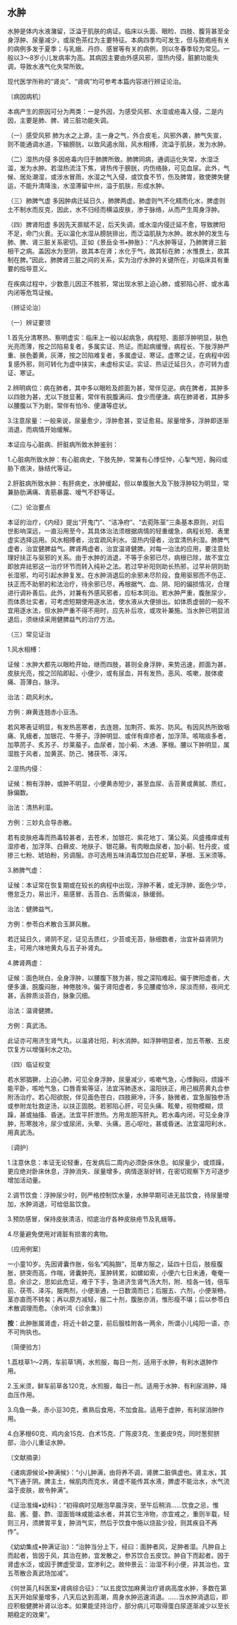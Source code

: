 ## 水肿

水肿是体内水液潴留，泛溢于肌肤的病证。临床以头面、眼睑、四肢、腹背甚至全身浮肿、尿量减少，或尿色茶红为主要特征。本病四季均可发生，但与脓疱疮有关的病例多发于夏季；与乳蛾、丹痧、感冒等有关的病例，则以冬春季较为常见。一般以3〜8岁小儿发病率为高。其病因主要由外感风邪，湿热内侵，脏腑功能失调，导致水液气化失常所致。

现代医学所称的“肾炎”、“肾病”均可参考本篇内容进行辨证论治。

〔病因病机〕

本病产生的原因可分为两类：一是外因，为感受风邪、水湿或疮毒入侵，二是内因，主要是肺、脾、肾三脏功能失调。

（一）感受风邪  肺为水之上源，主一身之气，外合皮毛，风邪外袭，肺气失宣，则不能通调水道，下输膀胱，以致风遏水阻，风水相搏，流溢于肌肤，发为水肿。

（二）湿热内侵  多因疮毒内归于肺脾所致。肺脾同病，通调运化失常，水湿泛滥，发为水肿。若湿热流注下焦，肾热传于膀胱，内伤络脉，可见血尿。此外，气候、居处潮湿，或涉水冒雨，水湿之气入侵，或饮食不节，伤及脾胃，致使脾失健运，不能升清降浊，水湿滞留中州，溢于肌肤，形成水肿。

（三）肺脾气虚  多因肿病迁延日久，肺脾两虚。肺虚则气不化精而化水，脾虚则土不制水而反克，因此，水不归经而横溢皮肤，渗于脉络，从而产生周身浮肿。

（四）脾肾阳虚  多因先天禀赋不足，后天失调，或水湿内侵迁延不愈，导致脾阳不足，命门火衰。无以温化水湿从膀胱排出，而泛溢肌肤为水肿。故水肿的发生与肺、脾、肾三脏关系密切。正如《景岳全书•肿胀》：“凡水肿等证，乃肺脾肾三脏相干之病。盖因水为至阴，故其本在肾；水化于气，故其标在肺；水惟畏土，故其制在脾。”因此，肺脾肾三脏之间的关系，实为治疗水肿的关键所在，对临床具有重要的指导意义。

在疾病过程中，少数患儿因正不胜邪，常出现水邪上迫心肺，或邪陷心肝、或水毒内闭等危笃证候。

〔辨证论治〕

（一）辨证要领

1.首先分清寒热、察明虚实：临床上一般以起病急，病程短、面部浮肿明显，肤色光亮而薄，按之凹陷易复者，多属实证、热证。而起病缓慢，病程长、下肢浮肿严重、肤色萎黄，灰滞，按之凹陷难复者，多属虚证、寒证。虚寒之证，在病程中因复感外邪，则可转化为虚中挟实，未虚标实证。实证、热证迁延日久，亦可转为虚证、寒证。

2.辨明病位：病在肺者，其中多以眼睑及颜面为甚，常伴见逆。病在脾者，其肿多以四肢为甚，尤以下肢显著，常伴有脘腹满闷、食少而便溏。病在肺肾者，其肿多以腰腹以下为剧，常伴有怕冷、便溏等症状。

3.注意尿量：一般来说，尿量愈少，浮肿愈甚，变证愈易。尿量增多，浮肿即逐渐消退，而病情开始缓解。

本证应与心脏病、肝脏病所致水肿鉴别：

1.心脏病所致水肿：有心脏病史，下肢先肿，常兼有心悸怔忡，心掣气短，胸闷或胁下痞決，脉结代等证。

2.肝脏病所致水肿：有肝病史，水肿缓起，但以单腹胀大及下肢浮肿较为明显，常兼胁肋满痛、青筋暴露、嗳气不舒等证。

（二）论治要点

本证的治疗，《内经》提出“开鬼门”、“洁净府”、“去菀陈莝”三条基本原则，对后世影响深远，一直沿用至今，其具体治法须根据病情的轻重缓急，病程长短、表里虚实选择运用。风水相搏者，治宜疏风利水。湿热内侵者，治宜清热利湿。肺脾气虚者，治宜健脾益气。脾肾两虚者，治宜温肾健脾。对每一治法的应用，要注意处理好扶正与驱邪的关系。由于水肿的消退，不等于余邪已尽，病根已除，故不宜立即放弃祛邪这一治疗环节而转入纯补之法。若过早补阳则助长热邪，过早补阴则助长湿邪，均可引起水肿复发。在水肿消退后的余邪未尽阶段，食用驱邪而不伤正、扶正而不助邪的和法治疗，待余邪已尽，再根据气、血、阴、阳的偏损情况，合理进行调补善后。此外，对兼有外感风邪者，应标本同治。若水肿严重，腹胀尿少，而体质壮实者，可考虑短期使用逐水法，使水液从大便排出。如体质虚弱的一般不宜用逐水法，但水肿严重不得不用时，应先补后攻，或攻补兼施。当水肿已明显消退后，须继续采用健脾益气的治疗方法。

（三）常见证治

1.风水相榑：

证候：水肿大都先以眼睑开始，继而四肢，甚则全身浮肿，来势迅速，颜面为甚，皮肤光亮，按之凹陷即起，小便少，或有尿血，并有发热，恶风、咳嗽，肢体痠痛、苔薄白，脉浮。

治法：疏风利水。

方例：麻黄连翘赤小豆汤。

若风寒表证明显，有发热恶寒者，去连翘，加荆芥、紫苏、防风。有因风热所致咽痛、乳蛾者，加银花、牛蒡子。浮肿明显、或伴有痒疹者，加浮萍。咳喘痰多者，加葶苈子、炙苏子、炒莱菔子。血尿者，加小蓟、木通、茅根。腰以下肿明显，属湿胜于风者，加黄芪、防己、猪茯苓、泽泻。

2.湿热内侵：

证候：稍有浮肿，或肿不明显，小便黄赤短少，甚至血尿、舌苔黄或黄腻、质红，脉偏数。

治法：清热利湿。

方例：三妙丸合导赤散。

若有皮肤疮毒而热毒较甚者，去苍术，加银花、紫花地丁、蒲公英。风盛搔痒或有湿疹者，加浮萍、白藓皮、地肤子、银花藤。有肉眼血尿者，加小蓟、牡丹皮，或掺三七粉、琥珀粉，另调服。亦可选用五味消毒饮加白花蛇草，茅根、玉米须等。

3.肺脾气虚：

证候：本证常在恢复期或在较长的病程中出现，浮肿不著，或无浮肿，面色少华，倦怠乏力，易出汗，易感冒、舌苔白、舌质偏淡，脉缓弱。

治法：健脾益气，

方例：参苓白术散合玉屏风散。

若迁延日久，肾阴不足，证见舌质红，少苔或无苔，脉细数者，治宜补益肾阴为主，可用六味地黄丸与五子补肾丸。

4.脾肾两虚：

证候：面色㿠白，全身浮肿，以腰腹下肢为甚，按之深陷难起。偏于脾阳虚者，大便多溏，脘腹闷胀，神倦肢冷。偏于肾阳虚者，多见腰痠怕冷，尿淡而频，夜间尤甚，舌胖质淡苔白，脉象沉细。

治法：温肾健脾。

方例：真武汤。

此证亦可用济生肾气丸，以温肾壮阳，利水消肿。如浮肿明显者，加五苓散、五皮饮复方以增强利水之功。

（四）临证权变

若水邪猖獗，上迫心肺，可见全身浮肿，尿量减少，咳嗽气急，心悸胸闷，烦躁不能平卧，咳呛气急，口唇青紫等证，法宜泻肺逐水，温阳扶正，用己椒苈黄丸合参附汤治疗。若心阳欲脱，伴见面色苍白，四肢厥冷，汗多，脉微者，宜急服独参汤或参附龙牡救逆汤，以扶正固脱。若邪陷心肝，可见头痛、眩晕，视物模糊，烦躁，甚或抽搐、昏迷。法宜平肝泄热。方用龙胆泻肝丸。若水毒内闭，可见全身浮肿，形寒肢冷，尿少或尿闭，头晕、头痛，恶心呕吐，甚或昏迷。法宜温阳利水，用真武汤。

〔调护〕

1.注意休息：本证无论轻重，在发病后二周内必须卧床休息。如尿量少，或烦躁，更应绝对卧床休息，浮肿消失、尿量增多，病情逐渐好转，在密切观察下方可逐步增加活动量。

2.调节饮食：浮肿尿少时，则严格控制饮水量，水肿早期可进无盐饮食，待尿量增加，水肿消退，可给低盐饮食。

3.预防感冒，保持皮肤清洁，彻底治疗各种皮肤疮节及乳蛾等。

4.尽量避免使用对肾脏有损害的禽物。

〔应用例案〕

一小童10岁。先因肾囊作胀，俗名“鸡肫臌”，觅单方服之，延四十日后，肢瘦腹胀，脐突而高，作喘，肾囊肿亮，茎肿转累，如螺如索，小便六七日未通，奄奄一息。余诊之，思如此危证，难于下手，急进济生肾气汤大剂，附、桂各一钱，倍车前、茯苓、泽泻。服两剂，小便渐通，一日数滴而已；后服五、六剂，小便渐畅，茎亦直而不转矣；再以原方减轻，服二十剂，腹胀亦消，惟形瘦不堪；后以参苓白术散调理而愈。（余听鸿《诊余集》）

**按**：此肿胀属肾虚，将近十龄之童，前后服桂附各一两余，所谓小儿纯阳一语，亦不可拘执也。

〔简便验方〕

1.荔枝草1〜2两，车前草1两，水煎服，每日一剂，适用于水肿，有利水退肿作用。

2.玉米须，鲜车前草各120克，水煎服，每日一剂。适用于水肿、有利尿消肿，降血压作用。

3.乌鱼一条，赤小豆30克，煮熟后食用，不加食盐。适用于虚肿，有利尿消肿作用。

4.白茅根60克、鸡内金15克、白术15克、广陈皮3克、生姜皮9克，同时葱熨脐部，治小儿重证水肿。

〔文献摘录〕

《诸病源候论•肿满候》：“小儿肿满，由将养不调，肾脾二脏俱虚也。肾主水，其气下通于阴。脾主土，候肌肉而克水，肾虚不能传其水液，脾虚不能治水，水气流溢于皮肤，故令肿满”。

《证治准绳•幼科》：“初得病时见眼泡早晨浮突，至午后稍消……饮食之忌，惟盐、酱、虀、酢、湿面皆味咸能溢水者，并其它生冷物，亦宜戒之，重则半载，轻则三月，须脾胃平复，肿消气实，然后于饮食中施以烧盐少投，则其疾自不再作”。

《幼幼集成•肿满证治》：“治肿当分上下，经曰：面肿者风，足肿者湿。凡肿自上而起者，皆因于风，其治在肺，宜发散之，参苏饮合五皮饮。肿自下而起者。因于肾虚水泛，或因于脾虚受湿，宜渗利之。故仲景云：治湿不利小便，非其治也，宜五苓散合真武场加减”。

《何世英几科医案•肾病综合征》：“以五皮饮加麻黄治疗肾病高度水肿，多数在第五天开始尿量增多，八天后达到高潮，周身水肿迅速消退。……当水肿消退后，即应积极健脾补肾以治本。如果能坚持治疗，部分病儿可取得蛋白尿逐渐减少以至长期稳定的效果”。
